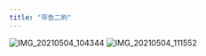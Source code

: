 ```yaml
---
title: "带鱼二刷"
---
```


![IMG_20210504_104344](https://cdn.jsdelivr.net/gh/petterobam/picture-bucket@main/vs-code/upload/imgs/IMG_20210504_104344.jpg)
![IMG_20210504_111552](https://cdn.jsdelivr.net/gh/petterobam/picture-bucket@main/vs-code/upload/imgs/IMG_20210504_111552.jpg)